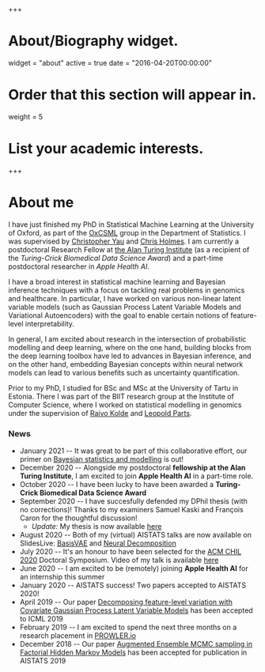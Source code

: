 +++
# About/Biography widget.
widget = "about"
active = true
date = "2016-04-20T00:00:00"

# Order that this section will appear in.
weight = 5

# List your academic interests.
 
+++

# About me

I have just finished my PhD in Statistical Machine Learning at the University of Oxford, as part of the [OxCSML](http://csml.stats.ox.ac.uk/) group in the Department of Statistics. I was supervised by [Christopher Yau](http://cwcyau.github.io/) and [Chris Holmes](http://www.stats.ox.ac.uk/~cholmes/). 
I am currently a postdoctoral Research Fellow at [the Alan Turing Institute](https://www.turing.ac.uk/) (as a recipient of the *Turing-Crick Biomedical Data Science Award*) and a part-time postdoctoral researcher in *Apple Health AI*. 

I have a broad interest in statistical machine learning and Bayesian inference techniques with a focus on tackling real problems in genomics and healthcare. In particular, I have worked on various non-linear latent variable models (such as Gaussian Process Latent Variable Models and Variational Autoencoders) with the goal to enable certain notions of feature-level interpretability. 

In general, I am excited about research in the intersection of probabilistic modelling and deep learning, where on the one hand, building blocks from the deep learning toolbox have led to advances in Bayesian inference, and on the other hand, embedding Bayesian concepts within neural network models can lead to various benefits such as uncertainty quantification. 

Prior to my PhD, I studied for BSc and MSc at the University of Tartu in Estonia. There I was part of the BIIT research group at the Institute of Computer Science, where I worked on statistical modelling in genomics under the supervision of [Raivo Kolde](https://scholar.google.com/citations?user=IYhbHFMAAAAJ&hl=en) and [Leopold Parts](http://www.sanger.ac.uk/people/directory/parts-leopold). 

### News

* January 2021 -- It was great to be part of this collaborative effort, our primer on [Bayesian statistics and modelling](https://www.nature.com/articles/s43586-020-00001-2) is out!
* December 2020 -- Alongside my postdoctoral **fellowship at the Alan Turing Institute**, I am excited to join **Apple Health AI** in a part-time role. 
* October 2020 -- I have been lucky to have been awarded a **Turing-Crick Biomedical Data Science Award**
* September 2020 -- I have succesfully defended my DPhil thesis (with no corrections)! Thanks to my examiners Samuel Kaski and François Caron for the thoughtful discussion! 
  * *Update:* My thesis is now available [here](https://ora.ox.ac.uk/objects/uuid:36cdd6fa-fec1-44ca-9f0f-876bee7783d6)
* August 2020 -- Both of my (virtual) AISTATS talks are now available on SlidesLive: [BasisVAE](https://slideslive.com/38930217/basisvae-translationinvariant-featurelevel-clustering-with-variational-autoencoders) and [Neural Decomposition](https://slideslive.com/38930216/neural-decomposition-functional-anova-with-variational-autoencoders)
* July 2020 -- It's an honour to have been selected for the [ACM CHIL 2020](https://www.chilconference.org/) Doctoral Symposium. Video of my talk is available [here](https://www.chilconference.org/ds_r.html)
* June 2020 -- I am excited to be (remotely) joining **Apple Health AI** for an internship this summer
* January 2020 -- AISTATS success! Two papers accepted to AISTATS 2020!
* April 2019 -- Our paper [Decomposing feature-level variation with Covariate Gaussian Process Latent Variable Models](http://proceedings.mlr.press/v97/martens19a.html) has been accepted to ICML 2019
* February 2019 -- I am excited to spend the next three months on a research placement in [PROWLER.io](https://www.prowler.io/)
* December 2018 -- Our paper [Augmented Ensemble MCMC sampling in Factorial Hidden Markov Models](http://proceedings.mlr.press/v89/martens19a.html) has been accepted for publication in AISTATS 2019

